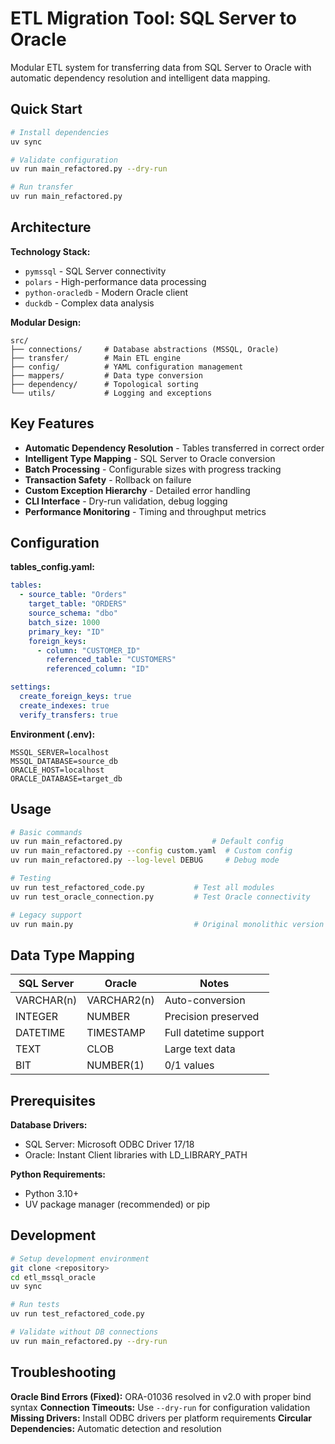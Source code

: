 # ETL Migration Tool: SQL Server to Oracle

Modular ETL system for transferring data from SQL Server to Oracle with automatic dependency resolution and intelligent data mapping.

## Quick Start

```bash
# Install dependencies
uv sync

# Validate configuration
uv run main_refactored.py --dry-run

# Run transfer
uv run main_refactored.py
```

## Architecture

**Technology Stack:**
- `pymssql` - SQL Server connectivity
- `polars` - High-performance data processing  
- `python-oracledb` - Modern Oracle client
- `duckdb` - Complex data analysis

**Modular Design:**
```
src/
├── connections/     # Database abstractions (MSSQL, Oracle)
├── transfer/        # Main ETL engine
├── config/          # YAML configuration management
├── mappers/         # Data type conversion
├── dependency/      # Topological sorting
└── utils/           # Logging and exceptions
```

## Key Features

- **Automatic Dependency Resolution** - Tables transferred in correct order
- **Intelligent Type Mapping** - SQL Server to Oracle conversion
- **Batch Processing** - Configurable sizes with progress tracking
- **Transaction Safety** - Rollback on failure
- **Custom Exception Hierarchy** - Detailed error handling
- **CLI Interface** - Dry-run validation, debug logging
- **Performance Monitoring** - Timing and throughput metrics

## Configuration

**tables_config.yaml:**
```yaml
tables:
  - source_table: "Orders"
    target_table: "ORDERS"
    source_schema: "dbo"
    batch_size: 1000
    primary_key: "ID"
    foreign_keys:
      - column: "CUSTOMER_ID"
        referenced_table: "CUSTOMERS"
        referenced_column: "ID"

settings:
  create_foreign_keys: true
  create_indexes: true
  verify_transfers: true
```

**Environment (.env):**
```
MSSQL_SERVER=localhost
MSSQL_DATABASE=source_db
ORACLE_HOST=localhost
ORACLE_DATABASE=target_db
```

## Usage

```bash
# Basic commands
uv run main_refactored.py                    # Default config
uv run main_refactored.py --config custom.yaml  # Custom config
uv run main_refactored.py --log-level DEBUG     # Debug mode

# Testing
uv run test_refactored_code.py           # Test all modules
uv run test_oracle_connection.py         # Test Oracle connectivity

# Legacy support
uv run main.py                           # Original monolithic version
```

## Data Type Mapping

| SQL Server | Oracle | Notes |
|------------|--------|-------|
| VARCHAR(n) | VARCHAR2(n) | Auto-conversion |
| INTEGER | NUMBER | Precision preserved |
| DATETIME | TIMESTAMP | Full datetime support |
| TEXT | CLOB | Large text data |
| BIT | NUMBER(1) | 0/1 values |

## Prerequisites

**Database Drivers:**
- SQL Server: Microsoft ODBC Driver 17/18
- Oracle: Instant Client libraries with LD_LIBRARY_PATH

**Python Requirements:**
- Python 3.10+
- UV package manager (recommended) or pip

## Development

```bash
# Setup development environment
git clone <repository>
cd etl_mssql_oracle
uv sync

# Run tests
uv run test_refactored_code.py

# Validate without DB connections
uv run main_refactored.py --dry-run
```

## Troubleshooting

**Oracle Bind Errors (Fixed):** ORA-01036 resolved in v2.0 with proper bind syntax
**Connection Timeouts:** Use `--dry-run` for configuration validation
**Missing Drivers:** Install ODBC drivers per platform requirements
**Circular Dependencies:** Automatic detection and resolution